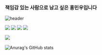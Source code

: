 ### 책임감 있는 사람으로 남고 싶은 홍민우입니다
![header](https://capsule-render.vercel.app/api?type=waving&text=Minwoo's%GitHub)

<img src="https://img.shields.io/badge/HTML5-E34F26?style=flat&logo=HTML5&logoColor=white" /> <img src="https://img.shields.io/badge/css3-1572B6?style=flat&logo=CSS3&logoColor=white" /> <img src="https://img.shields.io/badge/react-61DAFB?style=flat&logo=REACT&logoColor=white" />
<img src="https://img.shields.io/badge/javadcript-#F7DF1E?style=flat&logo=JAVASCRIPT&logoColor=white" />


<img src="https://github-readme-stats.vercel.app/api/top-langs/?username=Minwooh&layout=compact"><br><br>
![Anurag's GitHub stats](https://github-readme-stats.vercel.app/api?username=Minwooh&show_icons=true&theme=radical)


<!--
**Minwooh/Minwooh** is a ✨ _special_ ✨ repository because its `README.md` (this file) appears on your GitHub profile.

Here are some ideas to get you started:

- 🔭 I’m currently working on ...
- 🌱 I’m currently learning ...
- 👯 I’m looking to collaborate on ...
- 🤔 I’m looking for help with ...
- 💬 Ask me about ...
- 📫 How to reach me: ...
- 😄 Pronouns: ...
- ⚡ Fun fact: ...
-->
